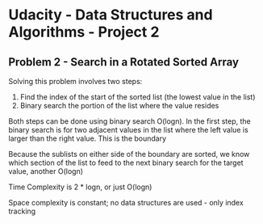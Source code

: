 # Udacity - Data Structures and Algorithms - Project 2

## Problem 2 - Search in a Rotated Sorted Array

Solving this problem involves two steps:

1. Find the index of the start of the sorted list (the lowest value in the list)
1. Binary search the portion of the list where the value resides

Both steps can be done using binary search O(logn). In the first step, the binary search is for two adjacent values in 
the list where the left value is larger than the right value. This is the boundary

Because the sublists on either side of the boundary are sorted, we know which section of the list to feed to the next 
binary search for the target value, another O(logn)

Time Complexity is 2 * logn, or just O(logn) 

Space complexity is constant; no data structures are used - only index tracking